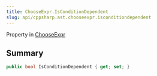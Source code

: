 ```yaml
---
title: ChooseExpr.IsConditionDependent
slug: api/cppsharp.ast.chooseexpr.isconditiondependent
---
```

Property in [ChooseExpr](/api/cppsharp/ast/chooseexpr)

## Summary



```csharp
public bool IsConditionDependent { get; set; }
```

